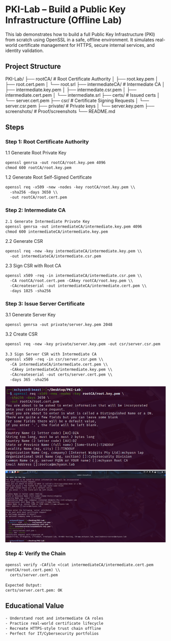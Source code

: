 # PKI-Lab – Build a Public Key Infrastructure (Offline Lab)

This lab demonstrates how to build a full Public Key Infrastructure (PKI) from scratch using OpenSSL in a safe, offline environment. It simulates real-world certificate management for HTTPS, secure internal services, and identity validation.

## Project Structure

PKI-Lab/
├── rootCA/               # Root Certificate Authority
│   ├── root.key.pem
│   ├── root.cert.pem
│   └── root.srl
├── intermediateCA/      # Intermediate CA
│   ├── intermediate.key.pem
│   ├── intermediate.csr.pem
│   ├── intermediate.cert.pem
│   └── intermediate.srl
├── certs/               # Issued certs
│   └── server.cert.pem
├── csr/                 # Certificate Signing Requests
│   └── server.csr.pem
├── private/             # Private keys
│   └── server.key.pem
├── screenshots/         # Proof/screenshots
└── README.md

## Steps

### Step 1: Root Certificate Authority

1.1 Generate Root Private Key
```
openssl genrsa -out rootCA/root.key.pem 4096
chmod 600 rootCA/root.key.pem
```
1.2 Generate Root Self-Signed Certificate
```
openssl req -x509 -new -nodes -key rootCA/root.key.pem \\
  -sha256 -days 3650 \\
  -out rootCA/root.cert.pem
```
### Step 2: Intermediate CA
```
2.1 Generate Intermediate Private Key
openssl genrsa -out intermediateCA/intermediate.key.pem 4096
chmod 600 intermediateCA/intermediate.key.pem
```
2.2 Generate CSR
```
openssl req -new -key intermediateCA/intermediate.key.pem \\
  -out intermediateCA/intermediate.csr.pem
```
2.3 Sign CSR with Root CA
```
openssl x509 -req -in intermediateCA/intermediate.csr.pem \\
  -CA rootCA/root.cert.pem -CAkey rootCA/root.key.pem \\
  -CAcreateserial -out intermediateCA/intermediate.cert.pem \\
  -days 1825 -sha256
```
### Step 3: Issue Server Certificate

3.1 Generate Server Key
```
openssl genrsa -out private/server.key.pem 2048
```
3.2 Create CSR
```
openssl req -new -key private/server.key.pem -out csr/server.csr.pem

3.3 Sign Server CSR with Intermediate CA
openssl x509 -req -in csr/server.csr.pem \\
  -CA intermediateCA/intermediate.cert.pem \\
  -CAkey intermediateCA/intermediate.key.pem \\
  -CAcreateserial -out certs/server.cert.pem \\
  -days 365 -sha256
```
![PKI Infrastructure Setup](https://raw.githubusercontent.com/mchyasn/cyber-Projs-beginner-to-advanced/main/IntermediateProjects/PKI-Lab/screenshots/0.png)
![PKI Infrastructure Setup](https://raw.githubusercontent.com/mchyasn/cyber-Projs-beginner-to-advanced/main/IntermediateProjects/PKI-Lab/screenshots/1.png)
### Step 4: Verify the Chain
```
openssl verify -CAfile <(cat intermediateCA/intermediate.cert.pem rootCA/root.cert.pem) \\
  certs/server.cert.pem

Expected Output:
certs/server.cert.pem: OK
```
## Educational Value
```
- Understand root and intermediate CA roles
- Practice real-world certificate lifecycle
- Recreate HTTPS-style trust chain offline
- Perfect for IT/Cybersecurity portfolios
